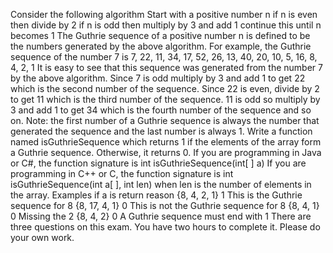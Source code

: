 Consider the following algorithm
Start with a positive number n
if n is even then divide by 2
if n is odd then multiply by 3 and add 1
continue this until n becomes 1
The Guthrie sequence of a positive number n is defined to be the numbers generated by the
above algorithm.
For example, the Guthrie sequence of the number 7 is
7, 22, 11, 34, 17, 52, 26, 13, 40, 20, 10, 5, 16, 8, 4, 2, 1
It is easy to see that this sequence was generated from the number 7 by the above algorithm.
Since 7 is odd multiply by 3 and add 1 to get 22 which is the second number of the sequence.
Since 22 is even, divide by 2 to get 11 which is the third number of the sequence. 11 is odd so
multiply by 3 and add 1 to get 34 which is the fourth number of the sequence and so on.
Note: the first number of a Guthrie sequence is always the number that generated the sequence
and the last number is always 1.
Write a function named isGuthrieSequence which returns 1 if the elements of the array form a
Guthrie sequence. Otherwise, it returns 0.
If you are programming in Java or C#, the function signature is
int isGuthrieSequence(int[ ] a)
If you are programming in C++ or C, the function signature is
int isGuthrieSequence(int a[ ], int len) when len is the number of elements in the array.
Examples
if a is return reason
{8, 4, 2, 1} 1 This is the Guthrie sequence for 8
{8, 17, 4, 1} 0 This is not the Guthrie sequence for 8
{8, 4, 1} 0 Missing the 2
{8, 4, 2} 0 A Guthrie sequence must end with 1
There are three questions on this exam. You have two hours to complete it. Please do your own
work.